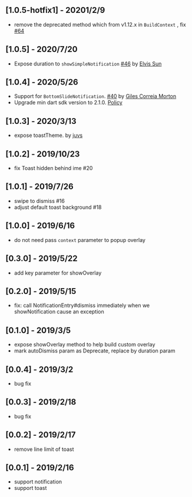 ## [1.0.5-hotfix1] - 20201/2/9
* remove the deprecated method which from v1.12.x in `BuildContext` , fix [#64](https://github.com/boyan01/overlay_support/issues/64)

## [1.0.5] - 2020/7/20
* Expose duration to `showSimpleNotification` [#46](https://github.com/boyan01/overlay_support/pull/46) by [Elvis Sun](https://github.com/elvisun)

## [1.0.4] - 2020/5/26
* Support for `BottomSlideNotification`. [#40](https://github.com/boyan01/overlay_support/pull/40) by [Giles Correia Morton](https://github.com/gilescm)
* Upgrade min dart sdk version to 2.1.0. [Policy](https://dart.dev/tools/pub/publishing#publishing-prereleases)

## [1.0.3] - 2020/3/13
* expose toastTheme. by [juvs](https://github.com/juvs)

## [1.0.2] - 2019/10/23

* fix Toast hidden behind ime #20

## [1.0.1] - 2019/7/26

* swipe to dismiss #16
* adjust default toast background #18

## [1.0.0] - 2019/6/16

* do not need pass `context` parameter to popup overlay

## [0.3.0] - 2019/5/22

* add key parameter for showOverlay

## [0.2.0] - 2019/5/15

* fix: call NotificationEntry#dismiss immediately when we showNotification cause an exception

## [0.1.0] - 2019/3/5

* expose showOverlay method to help build custom overlay
* mark autoDismiss param as Deprecate, replace by duration param

## [0.0.4] - 2019/3/2

* bug fix

## [0.0.3] - 2019/2/18

* bug fix

## [0.0.2] - 2019/2/17

* remove line limit of toast


## [0.0.1] - 2019/2/16

* support notification
* support toast
